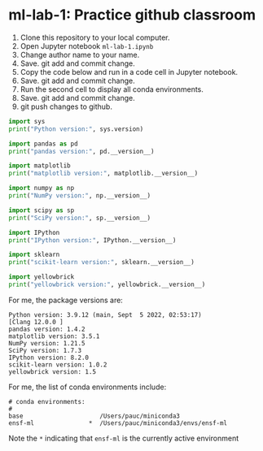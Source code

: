 # ml-lab-1: Practice github classroom

1. Clone this repository to your local computer.
2. Open Jupyter notebook `ml-lab-1.ipynb`
3. Change author name to your name. 
4. Save. git add and commit change.
5. Copy the code below and run in a code cell in Jupyter notebook.
6. Save. git add and commit change.
7. Run the second cell to display all conda environments. 
8. Save. git add and commit change.
9. git push changes to github.


```Python
import sys
print("Python version:", sys.version)

import pandas as pd
print("pandas version:", pd.__version__)

import matplotlib
print("matplotlib version:", matplotlib.__version__)

import numpy as np
print("NumPy version:", np.__version__)

import scipy as sp
print("SciPy version:", sp.__version__)

import IPython
print("IPython version:", IPython.__version__)

import sklearn
print("scikit-learn version:", sklearn.__version__)

import yellowbrick
print("yellowbrick version:", yellowbrick.__version__)
```

For me, the package versions are:
```
Python version: 3.9.12 (main, Sept  5 2022, 02:53:17) 
[Clang 12.0.0 ]
pandas version: 1.4.2
matplotlib version: 3.5.1
NumPy version: 1.21.5
SciPy version: 1.7.3
IPython version: 8.2.0
scikit-learn version: 1.0.2
yellowbrick version: 1.5
```

For me, the list of conda environments include:
```
# conda environments:
#
base                     /Users/pauc/miniconda3
ensf-ml               *  /Users/pauc/miniconda3/envs/ensf-ml

```
Note the `*` indicating that `ensf-ml` is the currently active environment
